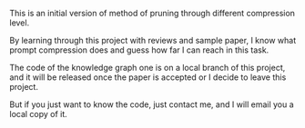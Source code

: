 This is an initial version of method of pruning through different compression level. 

By learning through this project with reviews and sample paper, I know what prompt compression does and guess how far I can reach in this task.

The code of the knowledge graph one is on a local branch of this project, and it will be released once the paper is accepted or I decide to leave this project.

But if you just want to know the code, just contact me, and I will email you a local copy of it.
